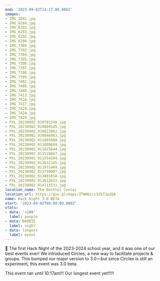 ```yaml
---
end: '2023-09-02T14:17:00.000Z'
images:
- IMG_2841.jpg
- IMG_6284.jpg
- IMG_6292.jpg
- IMG_6293.jpg
- IMG_6295.jpg
- IMG_6296.jpg
- IMG_7389.jpg
- IMG_7393.jpg
- IMG_7394.jpg
- IMG_7395.jpg
- IMG_7396.jpg
- IMG_7397.jpg
- IMG_7398.jpg
- IMG_7399.jpg
- IMG_7401.jpg
- IMG_7406.jpg
- IMG_7408.jpg
- IMG_7413.jpg
- IMG_7416.jpg
- IMG_7417.jpg
- IMG_7420.jpg
- IMG_7424.jpg
- IMG_7428.jpg
- PXL_20230902_010701548.jpg
- PXL_20230902_010809545.jpg
- PXL_20230902_010822882.jpg
- PXL_20230902_010846463.jpg
- PXL_20230902_011005088.jpg
- PXL_20230902_011009669.jpg
- PXL_20230902_011025644.jpg
- PXL_20230902_011528047.jpg
- PXL_20230902_011554204.jpg
- PXL_20230902_011631245.jpg
- PXL_20230902_011931469.jpg
- PXL_20230902_013750007.jpg
- PXL_20230902_013801658.jpg
- PXL_20230902_013812832.jpg
- PXL_20230902_014113531.jpg
location_name: The Bechtel Center
location_url: https://goo.gl/maps/ZTWH61rc5ZkTJp2QA
name: Hack Night 3.0 BETA
start: '2023-09-02T00:00:00.000Z'
stats:
- data: '>100'
  label: people
- data: BARBIE
  label: night
- data: longest
  label: event
---
```


💖 The first Hack Night of the 2023-2024 school year, and it was one of our best events ever! We introduced Circles, a new way to facilitate projects & groups. This bumped our major version to 3.0—but since Circles is still an experiment, this event was 3.0 beta.

This event ran until 10:17am!!! Our longest event yet!!!!!